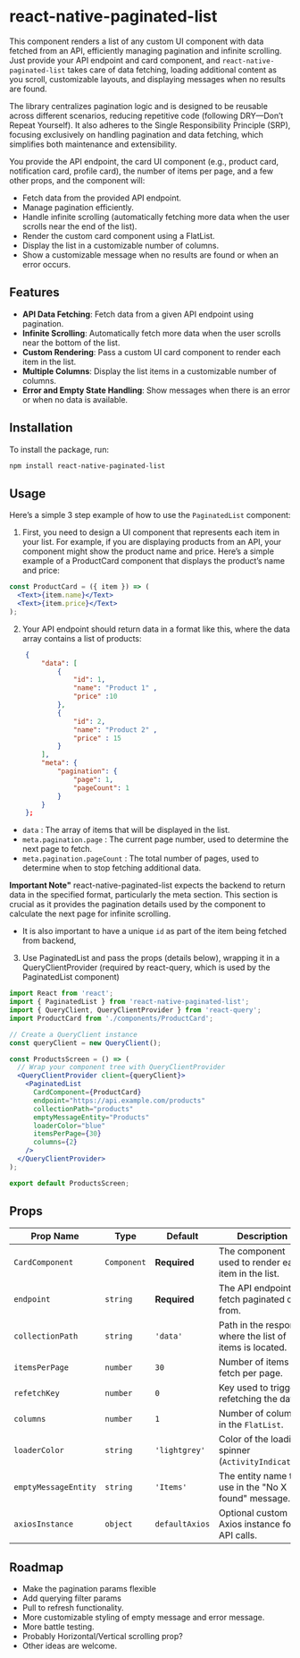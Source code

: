 # react-native-paginated-list

This component renders a list of any custom UI component with data fetched from an API, efficiently managing pagination and infinite scrolling. Just provide your API endpoint and card component, and `react-native-paginated-list` takes care of data fetching, loading additional content as you scroll, customizable layouts, and displaying messages when no results are found.
  
The library centralizes pagination logic and is designed to be reusable across different scenarios, reducing repetitive code (following DRY—Don’t Repeat Yourself). It also adheres to the Single Responsibility Principle (SRP), focusing exclusively on handling pagination and data fetching, which simplifies both maintenance and extensibility.

You provide the API endpoint, the card UI component (e.g., product card, notification card, profile card), the number of items per page, and a few other props, and the component will:

- Fetch data from the provided API endpoint.
- Manage pagination efficiently.
- Handle infinite scrolling (automatically fetching more data when the user scrolls near the end of the list).
- Render the custom card component using a FlatList.
- Display the list in a customizable number of columns.
- Show a customizable message when no results are found or when an error occurs.

## Features

- **API Data Fetching**: Fetch data from a given API endpoint using pagination.
- **Infinite Scrolling**: Automatically fetch more data when the user scrolls near the bottom of the list.
- **Custom Rendering**: Pass a custom UI card component to render each item in the list.
- **Multiple Columns**: Display the list items in a customizable number of columns.
- **Error and Empty State Handling**: Show messages when there is an error or when no data is available.
## Installation

To install the package, run:

```bash
npm install react-native-paginated-list
``` 
 
## Usage
Here’s a simple 3 step example of how to use the `PaginatedList` component:

1. First, you need to design a UI component that represents each item in your list. For example, if you are displaying products from an API, your component might show the product name and price.
Here’s a simple example of a ProductCard component that displays the product’s name and price:
 
```jsx
const ProductCard = ({ item }) => (
  <Text>{item.name}</Text>   
  <Text>{item.price}</Text>
);
```

2. Your API endpoint should return data in a format like this, where the data array contains a list of products:
 
```json
    {
        "data": [
            { 
                "id": 1, 
                "name": "Product 1" , 
                "price" :10  
            }, 
            { 
                "id": 2, 
                "name": "Product 2" , 
                "price" : 15  
            }
        ],
        "meta": {
            "pagination": {
                "page": 1,
                "pageCount": 1
            }
        }
    };
 ```   
- `data` : The array of items that will be displayed in the list. 
- `meta.pagination.page` : The current page number, used to determine the next page to fetch. 
- `meta.pagination.pageCount` : The total number of pages, used to determine when to stop fetching additional data.

**Important Note"** react-native-paginated-list expects the backend to return data in the specified format, particularly the meta section. This section is crucial as it provides the pagination details used by the component to calculate the next page for infinite scrolling.
- It is also important to have a unique `id` as part of the item being fetched from backend,

3. Use PaginatedList and pass the props (details below), wrapping it in a QueryClientProvider (required by react-query, which is used by the PaginatedList component)

```jsx
import React from 'react';
import { PaginatedList } from 'react-native-paginated-list';
import { QueryClient, QueryClientProvider } from 'react-query';
import ProductCard from './components/ProductCard';

// Create a QueryClient instance
const queryClient = new QueryClient();

const ProductsScreen = () => (
  // Wrap your component tree with QueryClientProvider
  <QueryClientProvider client={queryClient}>
    <PaginatedList
      CardComponent={ProductCard}
      endpoint="https://api.example.com/products"
      collectionPath="products"
      emptyMessageEntity="Products"
      loaderColor="blue"
      itemsPerPage={30}
      columns={2}
    />
  </QueryClientProvider>
);

export default ProductsScreen;
```

## Props 

| Prop Name            | Type              | Default     | Description |
|----------------------|-------------------|-------------|-------------|
| `CardComponent`       | `Component`       | **Required**| The component used to render each item in the list. |
| `endpoint`            | `string`          | **Required**| The API endpoint to fetch paginated data from. |
| `collectionPath`      | `string`          | `'data'`    | Path in the response where the list of items is located. |
| `itemsPerPage`        | `number`          | `30`        | Number of items to fetch per page. |
| `refetchKey`          | `number`          | `0`         | Key used to trigger refetching the data. |
| `columns`             | `number`          | `1`         | Number of columns in the `FlatList`. |
| `loaderColor`         | `string`          | `'lightgrey'` | Color of the loading spinner (`ActivityIndicator`). |
| `emptyMessageEntity`  | `string`          | `'Items'`   | The entity name to use in the "No X found" message. |
| `axiosInstance`       | `object`          | `defaultAxios` | Optional custom Axios instance for API calls. |

## Roadmap 

- Make the pagination params flexible 
- Add querying filter params 
- Pull to refresh functionality. 
- More customizable styling of empty message and error message.  
- More battle testing. 
- Probably Horizontal/Vertical scrolling prop? 
- Other ideas are welcome. 


